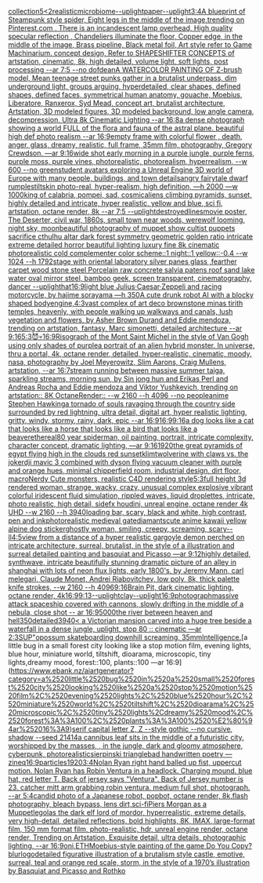 [collection](https://www.ebank.nz/aiartgenerator?category=collection)[5](https://www.ebank.nz/aiartgenerator?category=5)[<2](https://www.ebank.nz/aiartgenerator?category=%3C2)[realistic](https://www.ebank.nz/aiartgenerator?category=realistic)[microbiome](https://www.ebank.nz/aiartgenerator?category=microbiome)[--uplight](https://www.ebank.nz/aiartgenerator?category=--uplight)[paper](https://www.ebank.nz/aiartgenerator?category=paper)[--uplight](https://www.ebank.nz/aiartgenerator?category=--uplight)[3:4](https://www.ebank.nz/aiartgenerator?category=3%3A4)[A blueprint of Steampunk style spider,   Eight legs in the middle of the image,trending on Pinterest.com  , There is an incandescent lamp overhead, High quality specular reflection ,  Chandeliers illuminate the floor, Copper  edge, in the middle of the image, Brass pipeline,  Black metal foil,  Art style refer to Game Machinarium.  concept design, Refer to SHAPESHIFTER CONCEPTS  of artstation, cinematic,  8k, high detailed,  volume light,  soft lights,  post processing    --ar 7:5   --no dof](https://www.ebank.nz/aiartgenerator?category=A%2520blueprint%2520of%2520Steampunk%2520style%2520spider%2C%2520%2520%2520Eight%2520legs%2520in%2520the%2520middle%2520of%2520the%2520image%2Ctrending%2520on%2520Pinterest.com%2520%2520%2C%2520There%2520is%2520an%2520incandescent%2520lamp%2520overhead%2C%2520High%2520quality%2520specular%2520reflection%2520%2C%2520%2520Chandeliers%2520illuminate%2520the%2520floor%2C%2520Copper%2520%2520edge%2C%2520in%2520the%2520middle%2520of%2520the%2520image%2C%2520Brass%2520pipeline%2C%2520%2520Black%2520metal%2520foil%2C%2520%2520Art%2520style%2520refer%2520to%2520Game%2520Machinarium.%2520%2520concept%2520design%2C%2520Refer%2520to%2520SHAPESHIFTER%2520CONCEPTS%2520%2520of%2520artstation%2C%2520cinematic%2C%2520%25208k%2C%2520high%2520detailed%2C%2520%2520volume%2520light%2C%2520%2520soft%2520lights%2C%2520%2520post%2520processing%2520%2520%2520%2520--ar%25207%3A5%2520%2520%2520--no%2520dof)[dean](https://www.ebank.nz/aiartgenerator?category=dean)[A WATERCOLOR PAINTING OF Z-brush model, Mean teenage street punks gather in a brutalist underpass, dim underground light, groups arguing, hyperdetailed, clear shapes, defined shapes, defined faces, symmetrical human anatomy, gouache, Moebius, Liberatore, Ranxerox, Syd Mead, concept art, brutalist architecture, Artstation, 3D modeled figures, 3D modeled background, low angle camera, decompression, Ultra 8k Cinematic Lighting --ar 16:8](https://www.ebank.nz/aiartgenerator?category=A%2520WATERCOLOR%2520PAINTING%2520OF%2520Z-brush%2520model%2C%2520Mean%2520teenage%2520street%2520punks%2520gather%2520in%2520a%2520brutalist%2520underpass%2C%2520dim%2520underground%2520light%2C%2520groups%2520arguing%2C%2520hyperdetailed%2C%2520clear%2520shapes%2C%2520defined%2520shapes%2C%2520defined%2520faces%2C%2520symmetrical%2520human%2520anatomy%2C%2520gouache%2C%2520Moebius%2C%2520Liberatore%2C%2520Ranxerox%2C%2520Syd%2520Mead%2C%2520concept%2520art%2C%2520brutalist%2520architecture%2C%2520Artstation%2C%25203D%2520modeled%2520figures%2C%25203D%2520modeled%2520background%2C%2520low%2520angle%2520camera%2C%2520decompression%2C%2520Ultra%25208k%2520Cinematic%2520Lighting%2520--ar%252016%3A8)[a dense photograph showing a world FULL of the flora and fauna of the astral plane. beautiful high def photo realism --ar 16:9](https://www.ebank.nz/aiartgenerator?category=a%2520dense%2520photograph%2520showing%2520a%2520world%2520FULL%2520of%2520the%2520flora%2520and%2520fauna%2520of%2520the%2520astral%2520plane.%2520beautiful%2520high%2520def%2520photo%2520realism%2520--ar%252016%3A9)[empty frame with colorful flower , death, anger, glass, dreamy, realistic, full frame, 35mm film, photography, Gregory Crewdson, —ar 9:16](https://www.ebank.nz/aiartgenerator?category=empty%2520frame%2520with%2520colorful%2520flower%2520%2C%2520death%2C%2520anger%2C%2520glass%2C%2520dreamy%2C%2520realistic%2C%2520full%2520frame%2C%252035mm%2520film%2C%2520photography%2C%2520Gregory%2520Crewdson%2C%2520%E2%80%94ar%25209%3A16)[wide shot early morning in a purple jungle, purple ferns, purple moss, purple vines, photorealistic, photorealism, hyperrealism, --w 600 --no green](https://www.ebank.nz/aiartgenerator?category=wide%2520shot%2520early%2520morning%2520in%2520a%2520purple%2520jungle%2C%2520purple%2520ferns%2C%2520purple%2520moss%2C%2520purple%2520vines%2C%2520photorealistic%2C%2520photorealism%2C%2520hyperrealism%2C%2520--w%2520600%2520--no%2520green)[student avatars exploring a Unreal Engine 3D world of Europe with many people, buildings, and town details](https://www.ebank.nz/aiartgenerator?category=student%2520avatars%2520exploring%2520a%2520Unreal%2520Engine%25203D%2520world%2520of%2520Europe%2520with%2520many%2520people%2C%2520buildings%2C%2520and%2520town%2520details)[angry fairytale dwarf rumplestiltskin photo-real, hyper-realism, high definition, —h 2000 —w 1000](https://www.ebank.nz/aiartgenerator?category=angry%2520fairytale%2520dwarf%2520rumplestiltskin%2520photo-real%2C%2520hyper-realism%2C%2520high%2520definition%2C%2520%E2%80%94h%25202000%2520%E2%80%94w%25201000)[king of calabria, pompei, sad, cosmic](https://www.ebank.nz/aiartgenerator?category=king%2520of%2520calabria%2C%2520pompei%2C%2520sad%2C%2520cosmic)[aliens climbing pyramids, sunset, highly detailed and intricate, hyper realistic, yellow and blue, sci fi, artstation, octane render, 8k --ar 7:5 --uplight](https://www.ebank.nz/aiartgenerator?category=aliens%2520climbing%2520pyramids%2C%2520sunset%2C%2520highly%2520detailed%2520and%2520intricate%2C%2520hyper%2520realistic%2C%2520yellow%2520and%2520blue%2C%2520sci%2520fi%2C%2520artstation%2C%2520octane%2520render%2C%25208k%2520--ar%25207%3A5%2520--uplight)[destroyed](https://www.ebank.nz/aiartgenerator?category=destroyed)[lines](https://www.ebank.nz/aiartgenerator?category=lines)[movie poster, The Deserter, civil war, 1860s, small town near woods, werewolf looming, night sky, moon](https://www.ebank.nz/aiartgenerator?category=movie%2520poster%2C%2520The%2520Deserter%2C%2520civil%2520war%2C%25201860s%2C%2520small%2520town%2520near%2520woods%2C%2520werewolf%2520looming%2C%2520night%2520sky%2C%2520moon)[beautiful photography of muppet show cultist puppets sacrifice cthulhu altar dark forest symmetry geometric golden ratio intricate extreme detailed horror beautiful lighting luxury fine 8k  cinematic photorealistic cold complementer color scheme::1 night::1 yellow::-0.4 --w 1024 --h 1792](https://www.ebank.nz/aiartgenerator?category=beautiful%2520photography%2520of%2520muppet%2520show%2520cultist%2520puppets%2520sacrifice%2520cthulhu%2520altar%2520dark%2520forest%2520symmetry%2520geometric%2520golden%2520ratio%2520intricate%2520extreme%2520detailed%2520horror%2520beautiful%2520lighting%2520luxury%2520fine%25208k%2520%2520cinematic%2520photorealistic%2520cold%2520complementer%2520color%2520scheme%3A%3A1%2520night%3A%3A1%2520yellow%3A%3A-0.4%2520--w%25201024%2520--h%25201792)[stage with oriental laboratory silver panes glass ,fearther carpet wood stone steel Porcelain raw concrete salvia patens roof sand lake water oval mirror steel, bamboo geek, screen transparent, cinematography, dancer --uplight](https://www.ebank.nz/aiartgenerator?category=stage%2520with%2520oriental%2520laboratory%2520silver%2520panes%2520glass%2520%2Cfearther%2520carpet%2520wood%2520stone%2520steel%2520Porcelain%2520raw%2520concrete%2520salvia%2520patens%2520roof%2520sand%2520lake%2520water%2520oval%2520mirror%2520steel%2C%2520bamboo%2520geek%2C%2520screen%2520transparent%2C%2520cinematography%2C%2520dancer%2520--uplight)[hat](https://www.ebank.nz/aiartgenerator?category=hat)[16:9](https://www.ebank.nz/aiartgenerator?category=16%3A9)[light blue Julius·Caesar·Zeppeli and racing motorcycle, by hajime sorayama —h 350](https://www.ebank.nz/aiartgenerator?category=light%2520blue%2520Julius%C2%B7Caesar%C2%B7Zeppeli%2520and%2520racing%2520motorcycle%2C%2520by%2520hajime%2520sorayama%2520%E2%80%94h%2520350)[A cute drunk robot AI with a blocky shaped body](https://www.ebank.nz/aiartgenerator?category=A%2520cute%2520drunk%2520robot%2520AI%2520with%2520a%2520blocky%2520shaped%2520body)[engine,](https://www.ebank.nz/aiartgenerator?category=engine%2C)[4:3](https://www.ebank.nz/aiartgenerator?category=4%3A3)[vast complex of art deco brownstone minas tirith temples, heavenly, with people walking up walkways and canals, lush vegetation and flowers, by Asher Brown Durand and Eddie mendoza, trending on artstation, fantasy, Marc simonetti, detailed architecture --ar 9:16](https://www.ebank.nz/aiartgenerator?category=vast%2520complex%2520of%2520art%2520deco%2520brownstone%2520minas%2520tirith%2520temples%2C%2520heavenly%2C%2520with%2520people%2520walking%2520up%2520walkways%2520and%2520canals%2C%2520lush%2520vegetation%2520and%2520flowers%2C%2520by%2520Asher%2520Brown%2520Durand%2520and%2520Eddie%2520mendoza%2C%2520trending%2520on%2520artstation%2C%2520fantasy%2C%2520Marc%2520simonetti%2C%2520detailed%2520architecture%2520--ar%25209%3A16)[5:3](https://www.ebank.nz/aiartgenerator?category=5%3A3)[😈💀](https://www.ebank.nz/aiartgenerator?category=%F0%9F%98%88%F0%9F%92%80)[16:9](https://www.ebank.nz/aiartgenerator?category=16%3A9)[Risograph of the Mont Saint Michel in the style of Van Gogh using only shades of purple](https://www.ebank.nz/aiartgenerator?category=Risograph%2520of%2520the%2520Mont%2520Saint%2520Michel%2520in%2520the%2520style%2520of%2520Van%2520Gogh%2520using%2520only%2520shades%2520of%2520purple)[a portrait of an alien hybrid monster. In universe, thru a portal, 4k, octane render, detailed, hyper-realistic, cinematic, moody, nasa, photography by Joel Meyerowitz, Slim Aarons, Craig Mullens, artstation, --ar 16:7](https://www.ebank.nz/aiartgenerator?category=a%2520portrait%2520of%2520an%2520alien%2520hybrid%2520monster.%2520In%2520universe%2C%2520thru%2520a%2520portal%2C%25204k%2C%2520octane%2520render%2C%2520detailed%2C%2520hyper-realistic%2C%2520cinematic%2C%2520moody%2C%2520nasa%2C%2520photography%2520by%2520Joel%2520Meyerowitz%2C%2520Slim%2520Aarons%2C%2520Craig%2520Mullens%2C%2520artstation%2C%2520--ar%252016%3A7)[stream running between massive summer taiga, sparkling streams, morning sun, by Sin jong hun and Erikas Perl and Andreas Rocha and Eddie mendoza and Viktor Yushkevich, trending on artstation:: 8K OctaneRender::   --w 2160  --h 4096 --no people](https://www.ebank.nz/aiartgenerator?category=stream%2520running%2520between%2520massive%2520summer%2520taiga%2C%2520sparkling%2520streams%2C%2520morning%2520sun%2C%2520by%2520Sin%2520jong%2520hun%2520and%2520Erikas%2520Perl%2520and%2520Andreas%2520Rocha%2520and%2520Eddie%2520mendoza%2520and%2520Viktor%2520Yushkevich%2C%2520trending%2520on%2520artstation%3A%3A%25208K%2520OctaneRender%3A%3A%2520%2520%2520--w%25202160%2520%2520--h%25204096%2520--no%2520people)[anime Stephen Hawking](https://www.ebank.nz/aiartgenerator?category=anime%2520Stephen%2520Hawking)[a tornado of souls ravaging through the country side surrounded by red lightning, ultra detail, digital art, hyper realistic lighting, gritty, windy, stormy, rainy, dark, epic --ar 16:9](https://www.ebank.nz/aiartgenerator?category=a%2520tornado%2520of%2520souls%2520ravaging%2520through%2520the%2520country%2520side%2520surrounded%2520by%2520red%2520lightning%2C%2520ultra%2520detail%2C%2520digital%2520art%2C%2520hyper%2520realistic%2520lighting%2C%2520gritty%2C%2520windy%2C%2520stormy%2C%2520rainy%2C%2520dark%2C%2520epic%2520--ar%252016%3A9)[16:9](https://www.ebank.nz/aiartgenerator?category=16%3A9)[9:16](https://www.ebank.nz/aiartgenerator?category=9%3A16)[a dog looks like a cat that looks like a horse that looks like a bird that looks like a beaver](https://www.ebank.nz/aiartgenerator?category=a%2520dog%2520looks%2520like%2520a%2520cat%2520that%2520looks%2520like%2520a%2520horse%2520that%2520looks%2520like%2520a%2520bird%2520that%2520looks%2520like%2520a%2520beaver)[ethereal](https://www.ebank.nz/aiartgenerator?category=ethereal)[80 year spiderman, oil painting, portrait, intricate complexity, character concept, dramatic lighting, —ar 9:16](https://www.ebank.nz/aiartgenerator?category=80%2520year%2520spiderman%2C%2520oil%2520painting%2C%2520portrait%2C%2520intricate%2520complexity%2C%2520character%2520concept%2C%2520dramatic%2520lighting%2C%2520%E2%80%94ar%25209%3A16)[1920](https://www.ebank.nz/aiartgenerator?category=1920)[the great pyramids of egypt flying high in the clouds red sunset](https://www.ebank.nz/aiartgenerator?category=the%2520great%2520pyramids%2520of%2520egypt%2520flying%2520high%2520in%2520the%2520clouds%2520red%2520sunset)[klimt](https://www.ebank.nz/aiartgenerator?category=klimt)[wolverine with claws vs. the joker](https://www.ebank.nz/aiartgenerator?category=wolverine%2520with%2520claws%2520vs.%2520the%2520joker)[dji mavic 3 combined with dyson flying vacuum cleaner with purple and orange hues, minimal chipperfield room, industrial design, dirt floor, macro](https://www.ebank.nz/aiartgenerator?category=dji%2520mavic%25203%2520combined%2520with%2520dyson%2520flying%2520vacuum%2520cleaner%2520with%2520purple%2520and%2520orange%2520hues%2C%2520minimal%2520chipperfield%2520room%2C%2520industrial%2520design%2C%2520dirt%2520floor%2C%2520macro)[Nerdy  Cute  monsters, realistic C4D rendering style](https://www.ebank.nz/aiartgenerator?category=Nerdy%2520%2520Cute%2520%2520monsters%2C%2520realistic%2520C4D%2520rendering%2520style)[5:3](https://www.ebank.nz/aiartgenerator?category=5%3A3)[full height 3d rendered woman,  strange, wacky, crazy, unusual complex explosive vibrant colorful iridescent  fluid simulation, rippled waves, liquid droplettes, intricate, photo realistic, high detail, sidefx houdini, unreal engine, octane render 4k UHD --w 2160 --h 3940](https://www.ebank.nz/aiartgenerator?category=full%2520height%25203d%2520rendered%2520woman%2C%2520%2520strange%2C%2520wacky%2C%2520crazy%2C%2520unusual%2520complex%2520explosive%2520vibrant%2520colorful%2520iridescent%2520%2520fluid%2520simulation%2C%2520rippled%2520waves%2C%2520liquid%2520droplettes%2C%2520intricate%2C%2520photo%2520realistic%2C%2520high%2520detail%2C%2520sidefx%2520houdini%2C%2520unreal%2520engine%2C%2520octane%2520render%25204k%2520UHD%2520--w%25202160%2520--h%25203940)[loading bar, scary, black and white, high contrast, pen and ink](https://www.ebank.nz/aiartgenerator?category=loading%2520bar%2C%2520scary%2C%2520black%2520and%2520white%2C%2520high%2520contrast%2C%2520pen%2520and%2520ink)[photorealistic medieval gate](https://www.ebank.nz/aiartgenerator?category=photorealistic%2520medieval%2520gate)[diamants](https://www.ebank.nz/aiartgenerator?category=diamants)[cute anime kawaii yellow alpine dog sticker](https://www.ebank.nz/aiartgenerator?category=cute%2520anime%2520kawaii%2520yellow%2520alpine%2520dog%2520sticker)[ghostly woman, smiling, creepy, screaming, scary](https://www.ebank.nz/aiartgenerator?category=ghostly%2520woman%2C%2520smiling%2C%2520creepy%2C%2520screaming%2C%2520scary)[--ll](https://www.ebank.nz/aiartgenerator?category=--ll)[4:5](https://www.ebank.nz/aiartgenerator?category=4%3A5)[view from a distance of a hyper realistic gargoyle demon perched on intricate architecture, surreal, brutalist, in the style of a illustration and surreal detailed painting and basquiat and Picasso —ar 9:12](https://www.ebank.nz/aiartgenerator?category=view%2520from%2520a%2520distance%2520of%2520a%2520hyper%2520realistic%2520gargoyle%2520demon%2520perched%2520on%2520intricate%2520architecture%2C%2520surreal%2C%2520brutalist%2C%2520in%2520the%2520style%2520of%2520a%2520illustration%2520and%2520surreal%2520detailed%2520painting%2520and%2520basquiat%2520and%2520Picasso%2520%E2%80%94ar%25209%3A12)[highly detailed, synthwave, intricate beautifully stunning dramatic picture of an alley in shanghai with lots of neon flux lights, early 1800's, by Jeremy Mann, carl melegari, Claude Monet, Andrei Riabovitchev, low poly, 8k, thick palette knife strokes, --w 2160  --h 4096](https://www.ebank.nz/aiartgenerator?category=highly%2520detailed%2C%2520synthwave%2C%2520intricate%2520beautifully%2520stunning%2520dramatic%2520picture%2520of%2520an%2520alley%2520in%2520shanghai%2520with%2520lots%2520of%2520neon%2520flux%2520lights%2C%2520early%25201800%27s%2C%2520by%2520Jeremy%2520Mann%2C%2520carl%2520melegari%2C%2520Claude%2520Monet%2C%2520Andrei%2520Riabovitchev%2C%2520low%2520poly%2C%25208k%2C%2520thick%2520palette%2520knife%2520strokes%2C%2520--w%25202160%2520%2520--h%25204096)[9:16](https://www.ebank.nz/aiartgenerator?category=9%3A16)[Brain Pit, dark cinematic lighting, octane render, 4k](https://www.ebank.nz/aiartgenerator?category=Brain%2520Pit%2C%2520dark%2520cinematic%2520lighting%2C%2520octane%2520render%2C%25204k)[16:9](https://www.ebank.nz/aiartgenerator?category=16%3A9)[9:13](https://www.ebank.nz/aiartgenerator?category=9%3A13)[--uplight](https://www.ebank.nz/aiartgenerator?category=--uplight)[clay](https://www.ebank.nz/aiartgenerator?category=clay)[--uplight](https://www.ebank.nz/aiartgenerator?category=--uplight)[16:9](https://www.ebank.nz/aiartgenerator?category=16%3A9)[photograph](https://www.ebank.nz/aiartgenerator?category=photograph)[massive attack spaceship covered with cannons, slowly drifting in the middle of a nebula, close shot -- ar 16:9](https://www.ebank.nz/aiartgenerator?category=massive%2520attack%2520spaceship%2520covered%2520with%2520cannons%2C%2520slowly%2520drifting%2520in%2520the%2520middle%2520of%2520a%2520nebula%2C%2520close%2520shot%2520--%2520ar%252016%3A9)[5000](https://www.ebank.nz/aiartgenerator?category=5000)[the river between heaven and hell](https://www.ebank.nz/aiartgenerator?category=the%2520river%2520between%2520heaven%2520and%2520hell)[350](https://www.ebank.nz/aiartgenerator?category=350)[detailed](https://www.ebank.nz/aiartgenerator?category=detailed)[3940](https://www.ebank.nz/aiartgenerator?category=3940)[< a Victorian mansion carved into a huge tree beside a waterfall in a dense jungle, uplight, stop 80 :: cinematic —ar 2:3](https://www.ebank.nz/aiartgenerator?category=%3C%2520a%2520Victorian%2520mansion%2520carved%2520into%2520a%2520huge%2520tree%2520beside%2520a%2520waterfall%2520in%2520a%2520dense%2520jungle%2C%2520uplight%2C%2520stop%252080%2520%3A%3A%2520cinematic%2520%E2%80%94ar%25202%3A3)[](https://www.ebank.nz/aiartgenerator?category=)[SUP"](https://www.ebank.nz/aiartgenerator?category=SUP%22)[opossum skateboarding downhill screaming, 35mm](https://www.ebank.nz/aiartgenerator?category=opossum%2520skateboarding%2520downhill%2520screaming%2C%252035mm)[Intelligence.](https://www.ebank.nz/aiartgenerator?category=Intelligence.)[a little bug in a small forest city looking like a stop motion film, evening lights, blue hour, miniature world, tiltshift, dioarama, microscopic, tiny lights,dreamy mood, forest::100, plants::100 —ar 16:9](https://www.ebank.nz/aiartgenerator?category=a%2520little%2520bug%2520in%2520a%2520small%2520forest%2520city%2520looking%2520like%2520a%2520stop%2520motion%2520film%2C%2520evening%2520lights%2C%2520blue%2520hour%2C%2520miniature%2520world%2C%2520tiltshift%2C%2520dioarama%2C%2520microscopic%2C%2520tiny%2520lights%2Cdreamy%2520mood%2C%2520forest%3A%3A100%2C%2520plants%3A%3A100%2520%E2%80%94ar%252016%3A9)[serif capital letter Z, Z --style gothic --no cursive, shadow --seed 21414](https://www.ebank.nz/aiartgenerator?category=serif%2520capital%2520letter%2520Z%2C%2520Z%2520--style%2520gothic%2520--no%2520cursive%2C%2520shadow%2520--seed%252021414)[a cannibus leaf sits in the middle of a futuristic city, worshipped by the masses, , in the jungle, dark and gloomy atmosphere, cyberpunk, photorealistic](https://www.ebank.nz/aiartgenerator?category=a%2520cannibus%2520leaf%2520sits%2520in%2520the%2520middle%2520of%2520a%2520futuristic%2520city%2C%2520worshipped%2520by%2520the%2520masses%2C%2520%2C%2520in%2520the%2520jungle%2C%2520dark%2520and%2520gloomy%2520atmosphere%2C%2520cyberpunk%2C%2520photorealistic)[sierpinski triangle](https://www.ebank.nz/aiartgenerator?category=sierpinski%2520triangle)[bad handwritten poetry —zineq](https://www.ebank.nz/aiartgenerator?category=bad%2520handwritten%2520poetry%2520%E2%80%94zineq)[16:9](https://www.ebank.nz/aiartgenerator?category=16%3A9)[particles](https://www.ebank.nz/aiartgenerator?category=particles)[1920](https://www.ebank.nz/aiartgenerator?category=1920)[3:4](https://www.ebank.nz/aiartgenerator?category=3%3A4)[Nolan Ryan right hand balled up fist, uppercut motion. Nolan Ryan has Robin Ventura in a headlock. Charging mound. blue hat, red letter T. Back of jersey says "Ventura". Back of Jersey number is 23. catcher mitt arm grabbing robin ventura. medium full shot, photograph. --ar 5:4](https://www.ebank.nz/aiartgenerator?category=Nolan%2520Ryan%2520right%2520hand%2520balled%2520up%2520fist%2C%2520uppercut%2520motion.%2520Nolan%2520Ryan%2520has%2520Robin%2520Ventura%2520in%2520a%2520headlock.%2520Charging%2520mound.%2520blue%2520hat%2C%2520red%2520letter%2520T.%2520Back%2520of%2520jersey%2520says%2520%22Ventura%22.%2520Back%2520of%2520Jersey%2520number%2520is%252023.%2520catcher%2520mitt%2520arm%2520grabbing%2520robin%2520ventura.%2520medium%2520full%2520shot%2C%2520photograph.%2520--ar%25205%3A4)[candid photo of a Japanese robot, popbot, octane render, 8k,flash photography, bleach bypass, lens dirt,](https://www.ebank.nz/aiartgenerator?category=candid%2520photo%2520of%2520a%2520Japanese%2520robot%2C%2520popbot%2C%2520octane%2520render%2C%25208k%2Cflash%2520photography%2C%2520bleach%2520bypass%2C%2520lens%2520dirt%2C)[sci-fi](https://www.ebank.nz/aiartgenerator?category=sci-fi)[Piers Morgan as a Muppet](https://www.ebank.nz/aiartgenerator?category=Piers%2520Morgan%2520as%2520a%2520Muppet)[legolas the dark elf lord of mordor, hyperrealistic, extreme details, very high-detail, detailed reflections, bold highlights, 8K, IMAX, large-format film, 150 mm format film, photo-realistic, hdr, unreal engine render, octane render, Trending on Artstation, Exquisite detail, ultra details, photographic lighting, --ar 16:9](https://www.ebank.nz/aiartgenerator?category=legolas%2520the%2520dark%2520elf%2520lord%2520of%2520mordor%2C%2520hyperrealistic%2C%2520extreme%2520details%2C%2520very%2520high-detail%2C%2520detailed%2520reflections%2C%2520bold%2520highlights%2C%25208K%2C%2520IMAX%2C%2520large-format%2520film%2C%2520150%2520mm%2520format%2520film%2C%2520photo-realistic%2C%2520hdr%2C%2520unreal%2520engine%2520render%2C%2520octane%2520render%2C%2520Trending%2520on%2520Artstation%2C%2520Exquisite%2520detail%2C%2520ultra%2520details%2C%2520photographic%2520lighting%2C%2520--ar%252016%3A9)[oni,ETH](https://www.ebank.nz/aiartgenerator?category=oni%2CETH)[Moebius-style painting of the game Do You Copy?](https://www.ebank.nz/aiartgenerator?category=Moebius-style%2520painting%2520of%2520the%2520game%2520Do%2520You%2520Copy%3F)[blur](https://www.ebank.nz/aiartgenerator?category=blur)[logo](https://www.ebank.nz/aiartgenerator?category=logo)[detailed figurative illustration of a brutalism style castle, emotive, surreal, teal and orange red scale, storm, in the style of a 1970’s illustration by Basquiat and Picasso and Rothko](https://www.ebank.nz/aiartgenerator?category=detailed%2520figurative%2520illustration%2520of%2520a%2520brutalism%2520style%2520castle%2C%2520emotive%2C%2520surreal%2C%2520teal%2520and%2520orange%2520red%2520scale%2C%2520storm%2C%2520in%2520the%2520style%2520of%2520a%25201970%E2%80%99s%2520illustration%2520by%2520Basquiat%2520and%2520Picasso%2520and%2520Rothko)